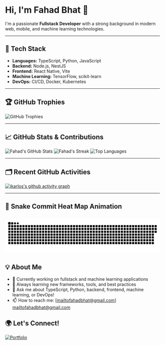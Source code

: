 # Hi, I'm Fahad Bhat 👋

I'm a passionate **Fullstack Developer** with a strong background in modern web, mobile, and machine learning technologies.

---

## 🚀 Tech Stack

- **Languages:** TypeScript, Python, JavaScript
- **Backend:** Node.js, NestJS
- **Frontend:** React Native, Vite
- **Machine Learning:** TensorFlow, scikit-learn
- **DevOps:** CI/CD, Docker, Kubernetes

---

## 🏆 GitHub Trophies

![GitHub Trophies](https://github-profile-trophy.vercel.app/?username=ikarlos&theme=onedark)

---

## 📈 GitHub Stats & Contributions

![Fahad's GitHub Stats](https://github-readme-stats.vercel.app/api?username=ikarlos&show_icons=true&theme=tokyonight)
![Fahad's Streak](https://github-readme-streak-stats.herokuapp.com/?user=ikarlos&theme=tokyonight)
![Top Languages](https://github-readme-stats.vercel.app/api/top-langs/?username=ikarlos&layout=compact&theme=tokyonight)

---

## 🗂️ Recent GitHub Activities

[![ikarlos's github activity graph](https://github-readme-activity-graph.vercel.app/graph?username=ikarlos&theme=tokyo-night)](https://github.com/Ashutosh00710/github-readme-activity-graph)

---

## 🐍 Snake Commit Heat Map Animation
![GitHub Snake Light](https://github.com/ikarlos/ikarlos/blob/output/github-contribution-grid-snake.svg)
---

## 💡 About Me

- 🔭 Currently working on fullstack and machine learning applications
- 🌱 Always learning new frameworks, tools, and best practices
- 💬 Ask me about TypeScript, Python, backend, frontend, machine learning, or DevOps!
- 📫 How to reach me: [mailtofahadbhat@gmail.com] mailtofahadbhat@gmail.com

## 🌍 Let's Connect!
[![Portfolio](https://img.shields.io/badge/-Portfolio-black?logo=github&logoColor=white)](https://github.com/ikarlos)

<!--
✨ Add your featured projects below, or pin them on your GitHub profile for more visibility!
-->
